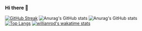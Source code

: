 ### Hi there 👋

<!--
**fdat3/fdat3** is a ✨ _special_ ✨ repository because its `README.md` (this file) appears on your GitHub profile.

Here are some ideas to get you started:

- 🔭 I’m currently working on ...
- 🌱 I’m currently learning ...
- 👯 I’m looking to collaborate on ...
- 🤔 I’m looking for help with ...
- 💬 Ask me about ...
- 📫 How to reach me: ...
- 😄 Pronouns: ...
- ⚡ Fun fact: ...
-->
[![GitHub Streak](https://streak-stats.demolab.com/?user=DenverCoder1)](https://git.io/streak-stats)
![Anurag's GitHub stats](https://github-readme-stats.vercel.app/api?username=fdat3&show_icons=true&theme=dracula)
![Anurag's GitHub stats](https://github-readme-stats.vercel.app/api?username=fdat3&count_private=true&theme=dracula)
[![Top Langs](https://github-readme-stats.vercel.app/api/top-langs/?username=fdat3&hide_progress=true&theme=dracula)](https://github.com/anuraghazra/github-readme-stats)
[![willianrod's wakatime stats](https://github-readme-stats.vercel.app/api/wakatime?username=fdat3)](https://github.com/anuraghazra/github-readme-stats)
